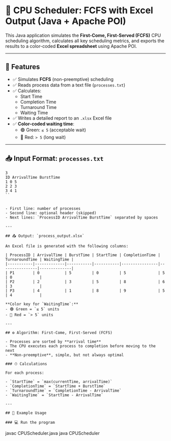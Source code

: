 # 🧠 CPU Scheduler: FCFS with Excel Output (Java + Apache POI)

This Java application simulates the **First-Come, First-Served (FCFS)** CPU scheduling algorithm, calculates all key scheduling metrics, and exports the results to a color-coded **Excel spreadsheet** using Apache POI.

---

## 📌 Features

- ✅ Simulates **FCFS** (non-preemptive) scheduling
- ✅ Reads process data from a text file (`processes.txt`)
- ✅ Calculates:
  - Start Time
  - Completion Time
  - Turnaround Time
  - Waiting Time
- ✅ Writes a detailed report to an `.xlsx` Excel file
- ✅ **Color-coded waiting time**:
  - 🟢 Green: `≤ 5` (acceptable wait)
  - 🔴 Red: `> 5` (long wait)

---

## 📥 Input Format: `processes.txt`

```
3
ID ArrivalTime BurstTime
1 0 5
2 2 3
3 4 1
``


- First line: number of processes
- Second line: optional header (skipped)
- Next lines: `ProcessID ArrivalTime BurstTime` separated by spaces

---

## 📤 Output: `process_output.xlsx`

An Excel file is generated with the following columns:

| ProcessID | ArrivalTime | BurstTime | StartTime | CompletionTime | TurnaroundTime | WaitingTime |
|-----------|-------------|-----------|-----------|----------------|----------------|--------------|
| P1        | 0           | 5         | 0         | 5              | 5              | 0            |
| P2        | 2           | 3         | 5         | 8              | 6              | 3            |
| P3        | 4           | 1         | 8         | 9              | 5              | 4            |

**Color key for `WaitingTime`:**
- 🟢 Green = `≤ 5` units
- 🔴 Red = `> 5` units

---

## ⚙️ Algorithm: First-Come, First-Served (FCFS)

- Processes are sorted by **arrival time**
- The CPU executes each process to completion before moving to the next
- **Non-preemptive**, simple, but not always optimal

### ⏱ Calculations

For each process:

- `StartTime` = `max(currentTime, arrivalTime)`
- `CompletionTime` = `StartTime + BurstTime`
- `TurnaroundTime` = `CompletionTime - ArrivalTime`
- `WaitingTime` = `StartTime - ArrivalTime`

---

## 🧪 Example Usage

### 💻 Run the program

```
javac CPUScheduler.java
java CPUScheduler
```

